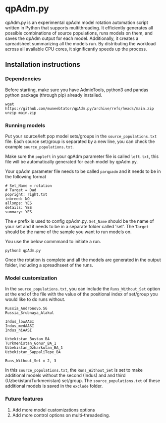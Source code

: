 # qpAdm.py
qpAdm.py is an experimental qpAdm model rotation automation script written in Python that supports multithreading. It efficiently generates all possible combinations of source populations, runs models on them, and saves the qpAdm output for each model. Additionally, it creates a spreadsheet summarizing all the models run. By distributing the workload across all available CPU cores, it significantly speeds up the process.
## Installation instructions
### Dependencies
Before starting, make sure you have AdmixTools, python3 and pandas python package (through pip) already installed.

    wget https://github.com/muneebtator/qpAdm.py/archive/refs/heads/main.zip
    unzip main.zip

### Running models
Put your source/left pop model sets/groups in the `source_populations.txt` file. Each source set/group is separated by a new line, you can check the example `source_populations.txt`.

Make sure the `popleft` in  your qpAdm parameter file is called `left.txt`, this file will be automatically generated for each model by qpAdm.py.

Your qpAdm parameter file needs to be called `parqpadm` and it needs to be in the following format

    # Set_Name = rotation
    # Target = Dad
    popright: right.txt
    inbreed: NO
    allsnps: YES
    details: YES
    summary: YES
The `#` prefix is used to config qpAdm.py. `Set_Name` should be the name of your set and it needs to be in a separate folder called 'set'. The `Target` should be the name of the sample you want to run models on.

You use the below commmand to initiate a run.

    python3 qpAdm.py
Once the rotation is complete and all the models are generated in the output folder, including a spreadhseet of the runs.

### Model customization

In the `source_populations.txt`, you can include the `Runs_Without_Set` option at the end of the file with the value of the positional index of set/group you would like to do runs without.

    Russia_Andronovo.SG
    Russia_Srubnaya_Alakul

    Indus_lowAASI
    Indus_medAASI
    Indus_hiAASI

    Uzbekistan_Bustan_BA
    Turkmenistan_Gonur_BA_1
    Uzbekistan_Dzharkutan_BA_1
    Uzbekistan_SappaliTepe_BA

    Runs_Without_Set = 2, 3
In this `source_populations.txt`, the `Runs_Without_Set` is set to make additional models without the second (Indus) and and third (Uzbekistan/Turkmenistan) set/group. The `source_populations.txt` of these additional models is saved in the `exclude` folder.

### Future features
1. Add more model customizations options
2. Add more control options on multi-threadeding.
